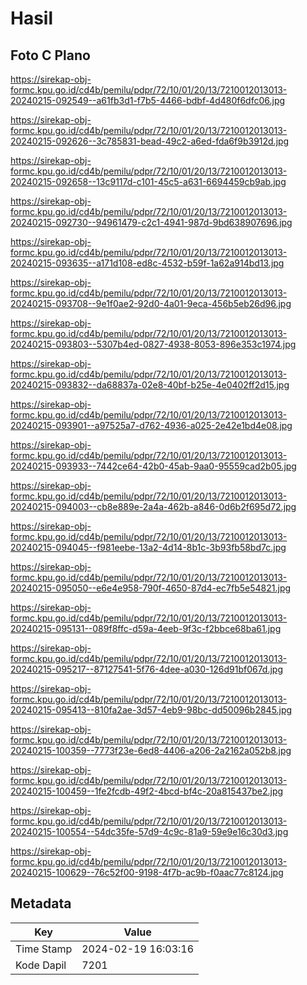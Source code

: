 # Hasil

## Foto C Plano

https://sirekap-obj-formc.kpu.go.id/cd4b/pemilu/pdpr/72/10/01/20/13/7210012013013-20240215-092549--a61fb3d1-f7b5-4466-bdbf-4d480f6dfc06.jpg

https://sirekap-obj-formc.kpu.go.id/cd4b/pemilu/pdpr/72/10/01/20/13/7210012013013-20240215-092626--3c785831-bead-49c2-a6ed-fda6f9b3912d.jpg

https://sirekap-obj-formc.kpu.go.id/cd4b/pemilu/pdpr/72/10/01/20/13/7210012013013-20240215-092658--13c9117d-c101-45c5-a631-6694459cb9ab.jpg

https://sirekap-obj-formc.kpu.go.id/cd4b/pemilu/pdpr/72/10/01/20/13/7210012013013-20240215-092730--94961479-c2c1-4941-987d-9bd638907696.jpg

https://sirekap-obj-formc.kpu.go.id/cd4b/pemilu/pdpr/72/10/01/20/13/7210012013013-20240215-093635--a171d108-ed8c-4532-b59f-1a62a914bd13.jpg

https://sirekap-obj-formc.kpu.go.id/cd4b/pemilu/pdpr/72/10/01/20/13/7210012013013-20240215-093708--9e1f0ae2-92d0-4a01-9eca-456b5eb26d96.jpg

https://sirekap-obj-formc.kpu.go.id/cd4b/pemilu/pdpr/72/10/01/20/13/7210012013013-20240215-093803--5307b4ed-0827-4938-8053-896e353c1974.jpg

https://sirekap-obj-formc.kpu.go.id/cd4b/pemilu/pdpr/72/10/01/20/13/7210012013013-20240215-093832--da68837a-02e8-40bf-b25e-4e0402ff2d15.jpg

https://sirekap-obj-formc.kpu.go.id/cd4b/pemilu/pdpr/72/10/01/20/13/7210012013013-20240215-093901--a97525a7-d762-4936-a025-2e42e1bd4e08.jpg

https://sirekap-obj-formc.kpu.go.id/cd4b/pemilu/pdpr/72/10/01/20/13/7210012013013-20240215-093933--7442ce64-42b0-45ab-9aa0-95559cad2b05.jpg

https://sirekap-obj-formc.kpu.go.id/cd4b/pemilu/pdpr/72/10/01/20/13/7210012013013-20240215-094003--cb8e889e-2a4a-462b-a846-0d6b2f695d72.jpg

https://sirekap-obj-formc.kpu.go.id/cd4b/pemilu/pdpr/72/10/01/20/13/7210012013013-20240215-094045--f981eebe-13a2-4d14-8b1c-3b93fb58bd7c.jpg

https://sirekap-obj-formc.kpu.go.id/cd4b/pemilu/pdpr/72/10/01/20/13/7210012013013-20240215-095050--e6e4e958-790f-4650-87d4-ec7fb5e54821.jpg

https://sirekap-obj-formc.kpu.go.id/cd4b/pemilu/pdpr/72/10/01/20/13/7210012013013-20240215-095131--089f8ffc-d59a-4eeb-9f3c-f2bbce68ba61.jpg

https://sirekap-obj-formc.kpu.go.id/cd4b/pemilu/pdpr/72/10/01/20/13/7210012013013-20240215-095217--87127541-5f76-4dee-a030-126d91bf067d.jpg

https://sirekap-obj-formc.kpu.go.id/cd4b/pemilu/pdpr/72/10/01/20/13/7210012013013-20240215-095413--810fa2ae-3d57-4eb9-98bc-dd50096b2845.jpg

https://sirekap-obj-formc.kpu.go.id/cd4b/pemilu/pdpr/72/10/01/20/13/7210012013013-20240215-100359--7773f23e-6ed8-4406-a206-2a2162a052b8.jpg

https://sirekap-obj-formc.kpu.go.id/cd4b/pemilu/pdpr/72/10/01/20/13/7210012013013-20240215-100459--1fe2fcdb-49f2-4bcd-bf4c-20a815437be2.jpg

https://sirekap-obj-formc.kpu.go.id/cd4b/pemilu/pdpr/72/10/01/20/13/7210012013013-20240215-100554--54dc35fe-57d9-4c9c-81a9-59e9e16c30d3.jpg

https://sirekap-obj-formc.kpu.go.id/cd4b/pemilu/pdpr/72/10/01/20/13/7210012013013-20240215-100629--76c52f00-9198-4f7b-ac9b-f0aac77c8124.jpg


## Metadata

| Key        | Value               |
| ---------- | ------------------- |
| Time Stamp | 2024-02-19 16:03:16 |
| Kode Dapil | 7201                |



